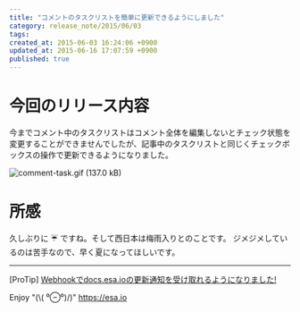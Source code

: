 ```yaml
---
title: "コメントのタスクリストを簡単に更新できるようにしました"
category: release_note/2015/06/03
tags: 
created_at: 2015-06-03 16:24:06 +0900
updated_at: 2015-06-16 17:07:59 +0900
published: true
---
```


# 今回のリリース内容

今までコメント中のタスクリストはコメント全体を編集しないとチェック状態を変更することができませんでしたが、記事中のタスクリストと同じくチェックボックスの操作で更新できるようになりました。

![comment-task.gif (137.0 kB)](https://img.esa.io/uploads/production/attachments/105/2015/06/03/1/5e5cab65-cc70-4d89-935a-f5534ff91b4c.gif)

# 所感

久しぶりに :umbrella: ですね。そして西日本は梅雨入りとのことです。
ジメジメしているのは苦手なので、早く夏になってほしいです。

---
[ProTip] [Webhookでdocs.esa.ioの更新通知を受け取れるようになりました!](/posts/73) 

Enjoy "(\\( ⁰⊖⁰)/)"
https://esa.io
